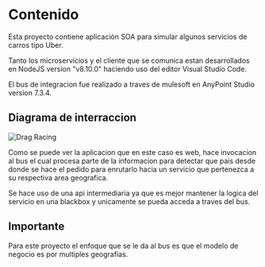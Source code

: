 # Contenido
Esta proyecto contiene aplicación SOA para simular algunos servicios de carros tipo Uber. 

Tanto los microservicios y el cliente que se comunica estan desarrollados en NodeJS version "v8.10.0" haciendo uso del editor Visual Studio Code.

El bus de integracion fue realizado a traves de mulesoft en AnyPoint Studio version 7.3.4.


## Diagrama de interraccion

![Drag Racing](diagrama1.png)

Como se puede ver la aplicacion que en este caso es web, hace invocacion al bus el cual procesa parte de la informacion para detectar que pais desde donde se hace el pedido para enrutarlo hacia un servicio que pertenezca a su respectiva area geografica.

Se hace uso de una api intermediaria ya que es mejor mantener la logica del servicio en una blackbox y unicamente se pueda acceda a traves del bus.

## Importante

Para este proyecto el enfoque que se le da al bus es que el modelo de negocio es por multiples geografias.